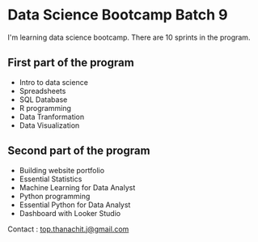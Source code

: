 # Data Science Bootcamp Batch 9

I'm learning data science bootcamp. There are 10 sprints in the program.

## First part of the program 

- Intro to data science
- Spreadsheets
- SQL Database
- R programming
- Data Tranformation
- Data Visualization

## Second part of the program 

- Building website portfolio
- Essential Statistics
- Machine Learning for Data Analyst
- Python programming
- Essential Python for Data Analyst
- Dashboard with Looker Studio

Contact : top.thanachit.j@gmail.com

